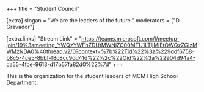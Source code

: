 +++
title = "Student Council"

[extra]
slogan = "We are the leaders of the future."
moderators = ["D. Gravador"]

[extra.links]
"Stream Link" = "https://teams.microsoft.com/l/meetup-join/19%3ameeting_YWQzYWFhZDUtMWNjZC00MTU1LTljMjEtOWQzZGIzMWMzNDA0%40thread.v2/0?context=%7b%22Tid%22%3a%229ddf6758-b8c5-4ce5-8bbf-f8c8cc9dd41d%22%2c%22Oid%22%3a%22904d94a4-ca55-4fce-9613-d17b57fa82d0%22%7d"
+++

This is the organization for the student leaders of MCM High School Department. 